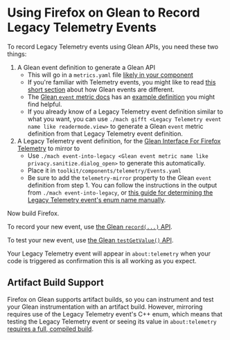 # Using Firefox on Glean to Record Legacy Telemetry Events

To record Legacy Telemetry events using Glean APIs, you need these two things:

1. A Glean event definition to generate a Glean API
    * This will go in a `metrics.yaml` file [likely in your component][new-metrics-yaml]
    * If you're familiar with Telemetry events, you might like to read [this short section][glean-events-vs]
  	  about how Glean events are different.
    * The [Glean `event` metric docs][glean-event-doc] has an
  	  [example definition][sample-event-defn] you might find helpful.
    * If you already know of a Legacy Telemetry event definition similar to what you want,
      you can use `./mach gifft <Legacy Telemetry event name like readermode.view>`
      to generate a Glean `event` metric definition from that Legacy Telemetry event definition.
2. A Legacy Telemetry event definition, for the [Glean Interface For Firefox Telemetry][gifft] to mirror to
    * Use `./mach event-into-legacy <Glean event metric name like privacy.sanitize.dialog_open>` to generate this automatically.
    * Place it in `toolkit/components/telemetry/Events.yaml`
    * Be sure to add the `telemetry-mirror` property to the Glean `event`
      definition from step 1. You can follow the instructions in the output from `./mach event-into-legacy`,
      or [this guide for determining the Legacy Telemetry event's enum name manually][legacy-enum-name].

Now build Firefox.

To record your new event, use [the Glean `record(...)` API][glean-event-api].

To test your new event, use [the Glean `testGetValue()` API][glean-test-api].

Your Legacy Telemetry event will appear in `about:telemetry`
when your code is triggered as confirmation this is all working as you expect.

## Artifact Build Support

Firefox on Glean supports artifact builds,
so you can instrument and test your Glean instrumentation with an artifact build.
However, mirroring requires use of the Legacy Telemetry event's C++ enum,
which means that testing the Legacy Telemetry event or seeing its value in `about:telemetry`
[requires a full, compiled build][artifact-support-gifft].

[new-metrics-yaml]: ./new_definitions_file.md#where-do-i-define-new-metrics-and-pings
[glean-events-vs]: ./migration.md#events---use-gleans-event
[glean-event-doc]: https://mozilla.github.io/glean/book/reference/metrics/event.html
[sample-event-defn]: https://mozilla.github.io/glean/book/reference/metrics/event.html#metric-parameters
[gifft]: ./gifft.md
[legacy-enum-name]: ./gifft.md#the-telemetry_mirror-property-in-metricsyaml
[glean-event-api]: https://mozilla.github.io/glean/book/reference/metrics/event.html#recordobject
[glean-test-api]: https://mozilla.github.io/glean/book/reference/metrics/event.html#testing-api
[artifact-support-gifft]: ./gifft.md#artifact-build-support
